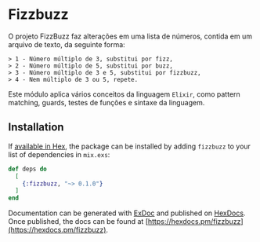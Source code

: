 # Fizzbuzz

O projeto FizzBuzz faz alterações em uma lista de números, contida em um arquivo de texto, da seguinte forma:
```
> 1 - Número múltiplo de 3, substitui por fizz,
> 2 - Número múltiplo de 5, substitui por buzz,
> 3 - Número múltiplo de 3 e 5, substitui por fizzbuzz,
> 4 - Nem múltiplo de 3 ou 5, repete.
```

Este módulo aplica vários conceitos da linguagem ```Elixir```, como pattern matching, guards, testes de funções e sintaxe da linguagem.

## Installation

If [available in Hex](https://hex.pm/docs/publish), the package can be installed
by adding `fizzbuzz` to your list of dependencies in `mix.exs`:

```elixir
def deps do
  [
    {:fizzbuzz, "~> 0.1.0"}
  ]
end
```

Documentation can be generated with [ExDoc](https://github.com/elixir-lang/ex_doc)
and published on [HexDocs](https://hexdocs.pm). Once published, the docs can
be found at [https://hexdocs.pm/fizzbuzz](https://hexdocs.pm/fizzbuzz).

